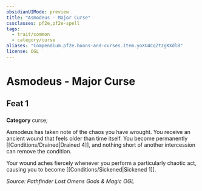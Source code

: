 ```yaml
---
obsidianUIMode: preview
title: "Asmodeus - Major Curse"
cssclasses: pf2e,pf2e-spell
tags:
  - trait/common
  - category/curse
aliases: "Compendium.pf2e.boons-and-curses.Item.yoXU4CqZtzgKXdlB"
license: OGL
---
```

# Asmodeus - Major Curse
## Feat 1
### 

**Category** curse; 




Asmodeus has taken note of the chaos you have wrought. You receive an ancient wound that feels older than time itself. You become permanently [[Conditions/Drained|Drained 4]], and nothing short of another intercession can remove the condition.

Your wound aches fiercely whenever you perform a particularly chaotic act, causing you to become [[Conditions/Sickened|Sickened 1]].

*Source: Pathfinder Lost Omens Gods & Magic*
*OGL*